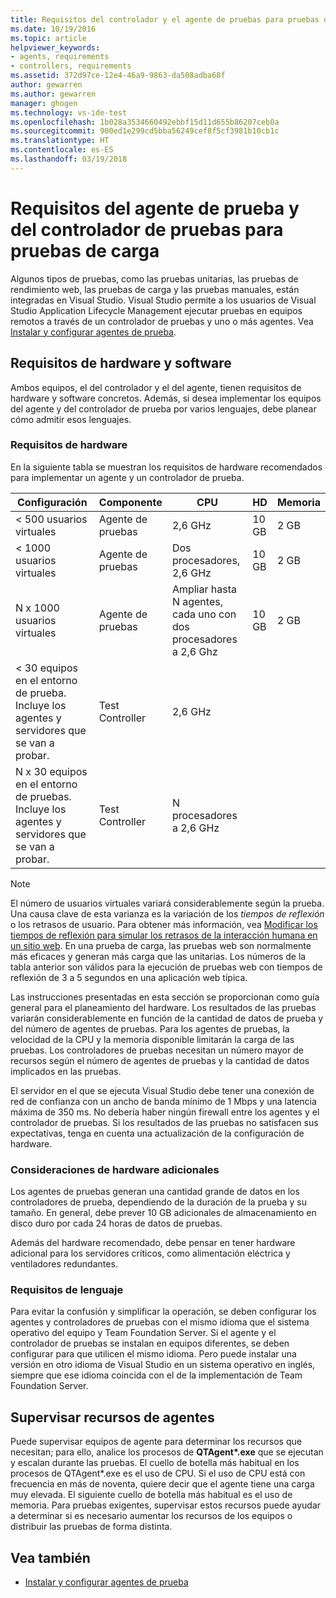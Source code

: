 ```yaml
---
title: Requisitos del controlador y el agente de pruebas para pruebas de carga en Visual Studio | Microsoft Docs
ms.date: 10/19/2016
ms.topic: article
helpviewer_keywords:
- agents, requirements
- controllers, requirements
ms.assetid: 372d97ce-12e4-46a9-9863-da508adba68f
author: gewarren
ms.author: gewarren
manager: ghogen
ms.technology: vs-ide-test
ms.openlocfilehash: 1b028a3534660492ebbf15d11d655b86207ceb0a
ms.sourcegitcommit: 900ed1e299cd5bba56249cef8f5cf3981b10cb1c
ms.translationtype: HT
ms.contentlocale: es-ES
ms.lasthandoff: 03/19/2018
---
```

# <a name="test-controller-and-test-agent-requirements-for-load-testing"></a>Requisitos del agente de prueba y del controlador de pruebas para pruebas de carga

Algunos tipos de pruebas, como las pruebas unitarias, las pruebas de rendimiento web, las pruebas de carga y las pruebas manuales, están integradas en Visual Studio. Visual Studio permite a los usuarios de Visual Studio Application Lifecycle Management ejecutar pruebas en equipos remotos a través de un controlador de pruebas y uno o más agentes. Vea [Instalar y configurar agentes de prueba](../test/lab-management/install-configure-test-agents.md).

## <a name="hardware-and-software-requirements"></a>Requisitos de hardware y software

Ambos equipos, el del controlador y el del agente, tienen requisitos de hardware y software concretos. Además, si desea implementar los equipos del agente y del controlador de prueba por varios lenguajes, debe planear cómo admitir esos lenguajes.

### <a name="hardware-requirements"></a>Requisitos de hardware

En la siguiente tabla se muestran los requisitos de hardware recomendados para implementar un agente y un controlador de prueba.

|**Configuración**|**Componente**|**CPU**|**HD**|**Memoria**|
|-----------------------|-------------------|-------------|------------|----------------|
|< 500 usuarios virtuales|Agente de pruebas|2,6 GHz|10 GB|2 GB|
|< 1000 usuarios virtuales|Agente de pruebas|Dos procesadores, 2,6 GHz|10 GB|2 GB|
|N x 1000 usuarios virtuales|Agente de pruebas|Ampliar hasta N agentes, cada uno con dos procesadores a 2,6 Ghz|10 GB|2 GB|
|\< 30 equipos en el entorno de prueba. Incluye los agentes y servidores que se van a probar.|Test Controller|2,6 GHz|||
|N x 30 equipos en el entorno de pruebas. Incluye los agentes y servidores que se van a probar.|Test Controller|N procesadores a 2,6 GHz|||

> [!NOTE]
> El número de usuarios virtuales variará considerablemente según la prueba. Una causa clave de esta varianza es la variación de los *tiempos de reflexión* o los retrasos de usuario. Para obtener más información, vea [Modificar los tiempos de reflexión para simular los retrasos de la interacción humana en un sitio web](../test/edit-think-times-in-load-test-scenarios.md). En una prueba de carga, las pruebas web son normalmente más eficaces y generan más carga que las unitarias. Los números de la tabla anterior son válidos para la ejecución de pruebas web con tiempos de reflexión de 3 a 5 segundos en una aplicación web típica.

Las instrucciones presentadas en esta sección se proporcionan como guía general para el planeamiento del hardware. Los resultados de las pruebas variarán considerablemente en función de la cantidad de datos de prueba y del número de agentes de pruebas. Para los agentes de pruebas, la velocidad de la CPU y la memoria disponible limitarán la carga de las pruebas. Los controladores de pruebas necesitan un número mayor de recursos según el número de agentes de pruebas y la cantidad de datos implicados en las pruebas.

El servidor en el que se ejecuta Visual Studio debe tener una conexión de red de confianza con un ancho de banda mínimo de 1 Mbps y una latencia máxima de 350 ms. No debería haber ningún firewall entre los agentes y el controlador de pruebas. Si los resultados de las pruebas no satisfacen sus expectativas, tenga en cuenta una actualización de la configuración de hardware.

### <a name="additional-hardware-considerations"></a>Consideraciones de hardware adicionales

Los agentes de pruebas generan una cantidad grande de datos en los controladores de prueba, dependiendo de la duración de la prueba y su tamaño. En general, debe prever 10 GB adicionales de almacenamiento en disco duro por cada 24 horas de datos de pruebas.

Además del hardware recomendado, debe pensar en tener hardware adicional para los servidores críticos, como alimentación eléctrica y ventiladores redundantes.

### <a name="language-requirements"></a>Requisitos de lenguaje

Para evitar la confusión y simplificar la operación, se deben configurar los agentes y controladores de pruebas con el mismo idioma que el sistema operativo del equipo y Team Foundation Server. Si el agente y el controlador de pruebas se instalan en equipos diferentes, se deben configurar para que utilicen el mismo idioma. Pero puede instalar una versión en otro idioma de Visual Studio en un sistema operativo en inglés, siempre que ese idioma coincida con el de la implementación de Team Foundation Server.

## <a name="monitor-agent-resources"></a>Supervisar recursos de agentes

Puede supervisar equipos de agente para determinar los recursos que necesitan; para ello, analice los procesos de **QTAgent\*.exe** que se ejecutan y escalan durante las pruebas. El cuello de botella más habitual en los procesos de QTAgent*.exe es el uso de CPU. Si el uso de CPU está con frecuencia en más de noventa, quiere decir que el agente tiene una carga muy elevada. El siguiente cuello de botella más habitual es el uso de memoria. Para pruebas exigentes, supervisar estos recursos puede ayudar a determinar si es necesario aumentar los recursos de los equipos o distribuir las pruebas de forma distinta.

## <a name="see-also"></a>Vea también

- [Instalar y configurar agentes de prueba](../test/lab-management/install-configure-test-agents.md)